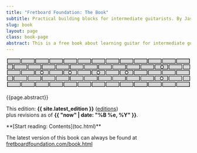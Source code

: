 ```yaml
---
title: "Fretboard Foundation: The Book"
subtitle: Practical building blocks for intermediate guitarists. By Jason Grimes.
slug: book
layout: page
class: book-page
abstract: This is a free book about learning guitar for intermediate guitarists. It aims to organize and simplify the information needed for fluency on guitar, and to be a thorough reference for playing by ear, chords and harmony, and scales and melody.
---
```


![Fretboard Foundation logo](assets/logos/logo-wide.svg)

<div class="chapter-abstract color-callout-dark">
  {{page.abstract}}
</div>

This edition: **{{ site.latest_edition }}** ([editions](editions.html))  
plus revisions as of **{{ "now" | date: "%B %e, %Y" }}**.


<div class="font-larger" markdown="block">
**[Start reading: Contents](toc.html)**
</div>


The latest version of this book can always be found at
[fretboardfoundation.com/book.html](https://fretboardfoundation.com/book.html)

